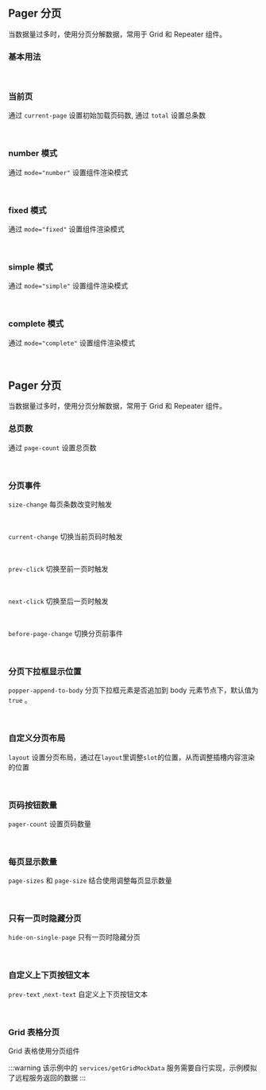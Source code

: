 <div class="demo-header">
<p class="overviewicon">
  <span class="wapi-form-page"/>
</p>
 
## Pager 分页
 
<nova-uxlink widget-name="Pager"></nova-uxlink>
 
当数据量过多时，使用分页分解数据，常用于 Grid 和 Repeater 组件。
</div>
 
### 基本用法
 
<nova-demo-view link="pager/basic-usage.vue"></nova-demo-view>
 
<br />
 
### 当前页
 
通过 `current-page` 设置初始加载页码数, 通过 `total` 设置总条数
 
<nova-demo-view link="pager/current-page.vue"></nova-demo-view>
 
<br />
 
### number 模式
 
通过 `mode="number"` 设置组件渲染模式
 
<nova-demo-view link="pager/pager-mode-number.vue"></nova-demo-view>
 
<br />
 
### fixed 模式
 
通过 `mode="fixed"` 设置组件渲染模式
 
<nova-demo-view link="pager/pager-mode-fixed.vue"></nova-demo-view>
 
<br />
 
### simple 模式
 
通过 `mode="simple"` 设置组件渲染模式
 
<nova-demo-view link="pager/pager-mode-simple.vue"></nova-demo-view>
 
<br />
 
### complete 模式
 
通过 `mode="complete"` 设置组件渲染模式
 
<nova-demo-view link="pager/pager-mode.vue"></nova-demo-view>
 
<br />
 
## Pager 分页
 
<nova-uxlink widget-name="Pager"></nova-uxlink>
 
当数据量过多时，使用分页分解数据，常用于 Grid 和 Repeater 组件。
</div>
 
### 总页数
 
通过 `page-count` 设置总页数
 
<nova-demo-view link="pager/page-count.vue"></nova-demo-view>
 
<br />
 
### 分页事件
 
`size-change` 每页条数改变时触发
 
<nova-demo-view link="pager/pager-events.vue"></nova-demo-view> <br />
 
`current-change` 切换当前页码时触发
 
<nova-demo-view link="pager/pager-events-current-change.vue"></nova-demo-view> <br />
 
`prev-click` 切换至前一页时触发
 
<nova-demo-view link="pager/pager-events-prev-click.vue"></nova-demo-view><br />
 
`next-click` 切换至后一页时触发
 
<nova-demo-view link="pager/pager-events-nextclick.vue"></nova-demo-view><br />
 
`before-page-change` 切换分页前事件
 
<nova-demo-view link="pager/before-page-change.vue"></nova-demo-view>
 
<br />
 
### 分页下拉框显示位置
 
`popper-append-to-body` 分页下拉框元素是否追加到 body 元素节点下，默认值为 `true` 。
 
<nova-demo-view link="pager/page-append-to-body.vue"></nova-demo-view>
 
<br />
 
### 自定义分页布局
 
`layout` 设置分页布局，通过在`layout`里调整`slot`的位置，从而调整插槽内容渲染的位置
 
<nova-demo-view link="pager/custom-layout.vue"></nova-demo-view>
 
<br />
 
### 页码按钮数量
 
`pager-count` 设置页码数量
 
<nova-demo-view link="pager/pager-count.vue"></nova-demo-view>
 
<br />
 
### 每页显示数量
 
`page-sizes` 和 `page-size` 结合使用调整每页显示数量
 
<nova-demo-view link="pager/page-size.vue"></nova-demo-view>
 
<br />
 
### 只有一页时隐藏分页
 
`hide-on-single-page` 只有一页时隐藏分页
 
<nova-demo-view link="pager/hide-on-single-page.vue"></nova-demo-view>
 
<br />
 
### 自定义上下页按钮文本
 
`prev-text` ,`next-text` 自定义上下页按钮文本
 
<nova-demo-view link="pager/custom-next-prev-text.vue"></nova-demo-view>
 
<br />
 
### Grid 表格分页
 
Grid 表格使用分页组件
 
:::warning
该示例中的 `services/getGridMockData` 服务需要自行实现，示例模拟了远程服务返回的数据
:::
 
<nova-demo-view link="pager/pager-in-grid.vue"></nova-demo-view>
 
<br />